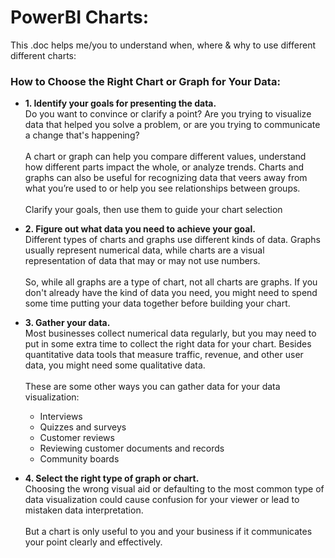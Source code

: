 # PowerBI Charts:
This .doc helps me/you to understand when, where & why to use different different charts:

### How to Choose the Right Chart or Graph for Your Data:
* **1. Identify your goals for presenting the data.**<br>
Do you want to convince or clarify a point? Are you trying to visualize data that helped you solve a problem, or are you trying to communicate a change that's happening?<br><br> A chart or graph can help you compare different values, understand how different parts impact the whole, or analyze trends. Charts and graphs can also be useful for recognizing data that veers away from what you’re used to or help you see relationships between groups. <br><br> Clarify your goals, then use them to guide your chart selection

* **2. Figure out what data you need to achieve your goal.**<br>
Different types of charts and graphs use different kinds of data. Graphs usually represent numerical data, while charts are a visual representation of data that may or may not use numbers. <br><br> So, while all graphs are a type of chart, not all charts are graphs. If you don't already have the kind of data you need, you might need to spend some time putting your data together before building your chart.


* **3. Gather your data.**<br>
Most businesses collect numerical data regularly, but you may need to put in some extra time to collect the right data for your chart. Besides quantitative data tools that measure traffic, revenue, and other user data, you might need some qualitative data. <br><br> These are some other ways you can gather data for your data visualization:

    * Interviews
    * Quizzes and surveys
    * Customer reviews
    * Reviewing customer documents and records
    * Community boards


* **4. Select the right type of graph or chart.**<br>
Choosing the wrong visual aid or defaulting to the most common type of data visualization could cause confusion for your viewer or lead to mistaken data interpretation. <br><br> But a chart is only useful to you and your business if it communicates your point clearly and effectively.









